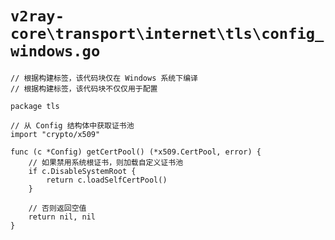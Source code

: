 # `v2ray-core\transport\internet\tls\config_windows.go`

```
// 根据构建标签，该代码块仅在 Windows 系统下编译
// 根据构建标签，该代码块不仅仅用于配置

package tls

// 从 Config 结构体中获取证书池
import "crypto/x509"

func (c *Config) getCertPool() (*x509.CertPool, error) {
    // 如果禁用系统根证书，则加载自定义证书池
    if c.DisableSystemRoot {
        return c.loadSelfCertPool()
    }

    // 否则返回空值
    return nil, nil
}
```